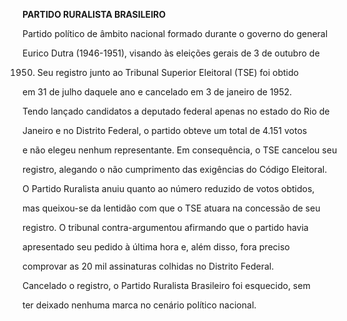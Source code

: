 **PARTIDO RURALISTA BRASILEIRO**



Partido político de âmbito nacional formado durante o governo do general

Eurico Dutra (1946-1951), visando às eleições gerais de 3 de outubro de

1950. Seu registro junto ao Tribunal Superior Eleitoral (TSE) foi obtido

em 31 de julho daquele ano e cancelado em 3 de janeiro de 1952.



Tendo lançado candidatos a deputado federal apenas no estado do Rio de

Janeiro e no Distrito Federal, o partido obteve um total de 4.151 votos

e não elegeu nenhum representante. Em consequência, o TSE cancelou seu

registro, alegando o não cumprimento das exigências do Código Eleitoral.

O Partido Ruralista anuiu quanto ao número reduzido de votos obtidos,

mas queixou-se da lentidão com que o TSE atuara na concessão de seu

registro. O tribunal contra-argumentou afirmando que o partido havia

apresentado seu pedido à última hora e, além disso, fora preciso

comprovar as 20 mil assinaturas colhidas no Distrito Federal.



Cancelado o registro, o Partido Ruralista Brasileiro foi esquecido, sem

ter deixado nenhuma marca no cenário político nacional.




